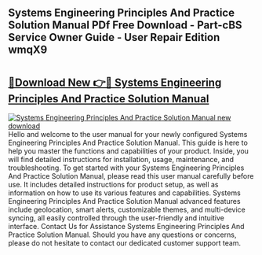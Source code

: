 ## Systems Engineering Principles And Practice Solution Manual PDf Free Download - Part-cBS Service Owner Guide - User Repair Edition wmqX9

# <h2><a href="http://bc68902.oget.top/?id=Systems+Engineering+Principles+And+Practice+Solution+Manual">🔗Download New 👉🔴 Systems Engineering Principles And Practice Solution Manual</a></h2>

[![Systems Engineering Principles And Practice Solution Manual new download](https://i.imgur.com/5g1atiW.png)](http://bc68902.oget.top/?id=Systems+Engineering+Principles+And+Practice+Solution+Manual)
Hello and welcome to the user manual for your newly configured Systems Engineering Principles And Practice Solution Manual. This guide is here to help you master the functions and capabilities of your product. Inside, you will find detailed instructions for installation, usage, maintenance, and troubleshooting. To get started with your Systems Engineering Principles And Practice Solution Manual, please read this user manual carefully before use. It includes detailed instructions for product setup, as well as information on how to use its various features and capabilities. Systems Engineering Principles And Practice Solution Manual advanced features include geolocation, smart alerts, customizable themes, and multi-device syncing, all easily controlled through the user-friendly and intuitive interface. Contact Us for Assistance Systems Engineering Principles And Practice Solution Manual. Should you have any questions or concerns, please do not hesitate to contact our dedicated customer support team.
